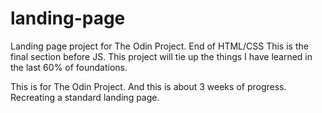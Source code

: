 # landing-page
Landing page project for The Odin Project. End of HTML/CSS
This is the final section before JS.
This project will tie up the things I have learned in the last 60% of foundations.

This is for The Odin Project. And this is about 3 weeks of progress.
Recreating a standard landing page.
